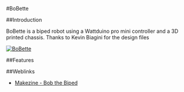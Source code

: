 #BoBette

##Introduction

BoBette is a biped robot using a Wattduino pro mini controller and a 3D printed chassis. Thanks to Kevin Biagini for the design files


[![BoBette](https://farm8.staticflickr.com/7649/16310389023_fe9cec09c5_m.jpg)](https://github.com/robotfreak/robotfreak/tree/master/BoBette)

##Features

##Weblinks

* [Makezine - Bob the Biped](http://makezine.com/2013/08/25/build-your-own-biped-robot/)
